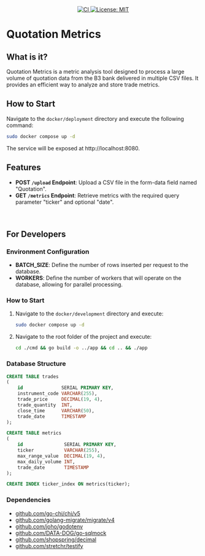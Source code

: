 <p align="center">
  <a href="https://github.com/victorvcruz/quotation-metrics/actions/workflows/test.yml">
    <img src="https://github.com/victorvcruz/quotation-metrics/actions/workflows/test.yml/badge.svg" alt="CI">
  </a>
  <a href="https://opensource.org/licenses/MIT">
    <img src="https://img.shields.io/badge/License-MIT-yellow.svg" alt="License: MIT">
  </a>
</p>


# Quotation Metrics

## What is it?

Quotation Metrics is a metric analysis tool designed to process a large volume of quotation data from the B3 bank delivered in multiple CSV files. It provides an efficient way to analyze and store trade metrics.

## How to Start

Navigate to the `docker/deployment` directory and execute the following command:
```bash
sudo docker compose up -d
```
The service will be exposed at http://localhost:8080.

## Features

- **POST `/upload` Endpoint**: Upload a CSV file in the form-data field named "Quotation".
- **GET `/metrics` Endpoint**: Retrieve metrics with the required query parameter "ticker" and optional "date".
<br><br><br>
## For Developers

### Environment Configuration

- **BATCH_SIZE**: Define the number of rows inserted per request to the database.
- **WORKERS**: Define the number of workers that will operate on the database, allowing for parallel processing.

### How to Start

1. Navigate to the `docker/development` directory and execute:
    ```bash
    sudo docker compose up -d
    ```
2. Navigate to the root folder of the project and execute:
    ```bash
    cd ./cmd && go build -o ../app && cd .. && ./app
    ```

### Database Structure

```sql
CREATE TABLE trades
(
    id              SERIAL PRIMARY KEY,
    instrument_code VARCHAR(255),
    trade_price     DECIMAL(19, 4),
    trade_quantity  INT,
    close_time      VARCHAR(50),
    trade_date      TIMESTAMP
);

CREATE TABLE metrics
(
    id               SERIAL PRIMARY KEY,
    ticker           VARCHAR(255),
    max_range_value  DECIMAL(19, 4),
    max_daily_volume INT,
    trade_date       TIMESTAMP
);

CREATE INDEX ticker_index ON metrics(ticker);
```

### Dependencies

- [github.com/go-chi/chi/v5](https://github.com/go-chi/chi)
- [github.com/golang-migrate/migrate/v4](https://github.com/golang-migrate/migrate)
- [github.com/joho/godotenv](https://github.com/joho/godotenv)
- [github.com/DATA-DOG/go-sqlmock](https://github.com/DATA-DOG/go-sqlmock)
- [github.com/shopspring/decimal](https://github.com/shopspring/decimal)
- [github.com/stretchr/testify](https://github.com/stretchr/testify)
